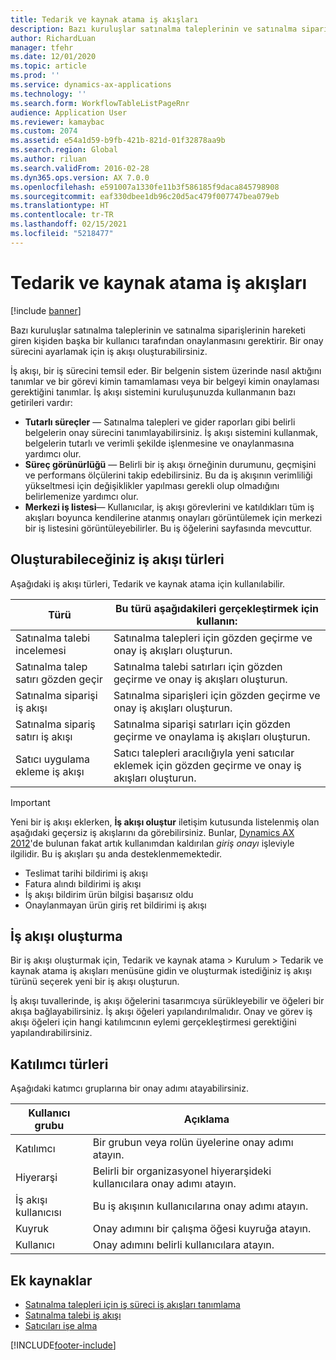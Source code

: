 ```yaml
---
title: Tedarik ve kaynak atama iş akışları
description: Bazı kuruluşlar satınalma taleplerinin ve satınalma siparişlerinin hareketi giren kişiden başka bir kullanıcı tarafından onaylanmasını gerektirir. Bir onay sürecini ayarlamak için iş akışı oluşturabilirsiniz.
author: RichardLuan
manager: tfehr
ms.date: 12/01/2020
ms.topic: article
ms.prod: ''
ms.service: dynamics-ax-applications
ms.technology: ''
ms.search.form: WorkflowTableListPageRnr
audience: Application User
ms.reviewer: kamaybac
ms.custom: 2074
ms.assetid: e54a1d59-b9fb-421b-821d-01f32878aa9b
ms.search.region: Global
ms.author: riluan
ms.search.validFrom: 2016-02-28
ms.dyn365.ops.version: AX 7.0.0
ms.openlocfilehash: e591007a1330fe11b3f586185f9daca845798908
ms.sourcegitcommit: eaf330dbee1db96c20d5ac479f007747bea079eb
ms.translationtype: HT
ms.contentlocale: tr-TR
ms.lasthandoff: 02/15/2021
ms.locfileid: "5218477"
---
```

# <a name="procurement-and-sourcing-workflows"></a>Tedarik ve kaynak atama iş akışları

[!include [banner](../includes/banner.md)]

Bazı kuruluşlar satınalma taleplerinin ve satınalma siparişlerinin hareketi giren kişiden başka bir kullanıcı tarafından onaylanmasını gerektirir. Bir onay sürecini ayarlamak için iş akışı oluşturabilirsiniz.

İş akışı, bir iş sürecini temsil eder. Bir belgenin sistem üzerinde nasıl aktığını tanımlar ve bir görevi kimin tamamlaması veya bir belgeyi kimin onaylaması gerektiğini tanımlar. İş akışı sistemini kuruluşunuzda kullanmanın bazı getirileri vardır:

- **Tutarlı süreçler** — Satınalma talepleri ve gider raporları gibi belirli belgelerin onay sürecini tanımlayabilirsiniz. İş akışı sistemini kullanmak, belgelerin tutarlı ve verimli şekilde işlenmesine ve onaylanmasına yardımcı olur.
- **Süreç görünürlüğü** — Belirli bir iş akışı örneğinin durumunu, geçmişini ve performans ölçülerini takip edebilirsiniz. Bu da iş akışının verimliliği yükseltmesi için değişiklikler yapılması gerekli olup olmadığını belirlemenize yardımcı olur.
- **Merkezi iş listesi**— Kullanıcılar, iş akışı görevlerini ve katıldıkları tüm iş akışları boyunca kendilerine atanmış onayları görüntülemek için merkezi bir iş listesini görüntüleyebilirler. Bu iş öğelerini sayfasında mevcuttur.

## <a name="the-types-of-workflows-that-you-can-create"></a>Oluşturabileceğiniz iş akışı türleri

Aşağıdaki iş akışı türleri, Tedarik ve kaynak atama için kullanılabilir.

| Türü | Bu türü aşağıdakileri gerçekleştirmek için kullanın: |
|---|---|
| Satınalma talebi incelemesi | Satınalma talepleri için gözden geçirme ve onay iş akışları oluşturun. |
| Satınalma talep satırı gözden geçir | Satınalma talebi satırları için gözden geçirme ve onay iş akışları oluşturun. |
| Satınalma siparişi iş akışı | Satınalma siparişleri için gözden geçirme ve onay iş akışları oluşturun. |
| Satınalma sipariş satırı iş akışı | Satınalma siparişi satırları için gözden geçirme ve onaylama iş akışları oluşturun. |
| Satıcı uygulama ekleme iş akışı | Satıcı talepleri aracılığıyla yeni satıcılar eklemek için gözden geçirme ve onay iş akışları oluşturun. |

> [!IMPORTANT]
> Yeni bir iş akışı eklerken, **İş akışı oluştur** iletişim kutusunda listelenmiş olan aşağıdaki geçersiz iş akışlarını da görebilirsiniz. Bunlar, [Dynamics AX 2012](https://docs.microsoft.com/dynamicsax-2012/appuser-itpro/set-up-procurement-and-sourcing-workflows)'de bulunan fakat artık kullanımdan kaldırılan *giriş onayı* işleviyle ilgilidir. Bu iş akışları şu anda desteklenmemektedir.
> 
> - Teslimat tarihi bildirimi iş akışı
> - Fatura alındı bildirimi iş akışı
> - İş akışı bildirim ürün bilgisi başarısız oldu
> - Onaylanmayan ürün giriş ret bildirimi iş akışı

## <a name="creating-a-workflow"></a>İş akışı oluşturma

Bir iş akışı oluşturmak için, Tedarik ve kaynak atama &gt; Kurulum &gt; Tedarik ve kaynak atama iş akışları menüsüne gidin ve oluşturmak istediğiniz iş akışı türünü seçerek yeni bir iş akışı oluşturun. 

İş akışı tuvallerinde, iş akışı öğelerini tasarımcıya sürükleyebilir ve öğeleri bir akışa bağlayabilirsiniz. İş akışı öğeleri yapılandırılmalıdır. Onay ve görev iş akışı öğeleri için hangi katılımcının eylemi gerçekleştirmesi gerektiğini yapılandırabilirsiniz.

## <a name="types-of-participants"></a>Katılımcı türleri

Aşağıdaki katımcı gruplarına bir onay adımı atayabilirsiniz.

| Kullanıcı grubu | Açıklama |
|---|---|
| Katılımcı | Bir grubun veya rolün üyelerine onay adımı atayın. |
| Hiyerarşi | Belirli bir organizasyonel hiyerarşideki kullanıcılara onay adımı atayın. |
| İş akışı kullanıcısı | Bu iş akışının kullanıcılarına onay adımı atayın. |
| Kuyruk | Onay adımını bir çalışma öğesi kuyruğa atayın. |
| Kullanıcı | Onay adımını belirli kullanıcılara atayın. |

## <a name="additional-resources"></a>Ek kaynaklar

- [Satınalma talepleri için iş süreci iş akışları tanımlama](https://www.microsoft.com/download/details.aspx?id=101821)
- [Satınalma talebi iş akışı](purchase-requisitions-workflow.md)
- [Satıcıları işe alma](vendor-onboarding.md)


[!INCLUDE[footer-include](../../includes/footer-banner.md)]